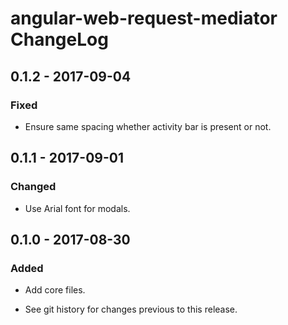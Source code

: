 # angular-web-request-mediator ChangeLog

## 0.1.2 - 2017-09-04

### Fixed
- Ensure same spacing whether activity bar is present or not.

## 0.1.1 - 2017-09-01

### Changed
- Use Arial font for modals.

## 0.1.0 - 2017-08-30

### Added
- Add core files.

- See git history for changes previous to this release.
